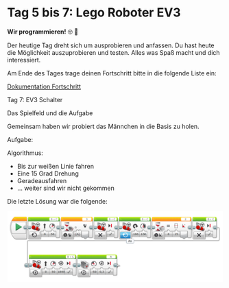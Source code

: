 # Tag 5 bis 7: Lego Roboter EV3

**Wir programmieren!** 🤓 📝

Der heutige Tag dreht sich um ausprobieren und anfassen.
Du hast heute die Möglichkeit auszuprobieren und testen. Alles was Spaß macht und dich interessiert.

Am Ende des Tages trage deinen Fortschritt bitte in die folgende Liste ein:


[Dokumentation Fortschritt](https://docs.google.com/spreadsheets/d/1jutpvxVylv6WQlVsX-_hYSgHtxaCSIS9V22MC61zEmc/edit?usp=sharing)


Tag 7: EV3 Schalter

Das Spielfeld und die Aufgabe

Gemeinsam haben wir probiert das Männchen in die Basis zu holen.

Aufgabe:

Algorithmus:

- Bis zur weißen Linie fahren
- Eine 15 Grad Drehung
- Geradeausfahren
- ... weiter sind wir nicht gekommen

Die letzte Lösung war die folgende:

![Alt-Text](expedition_gemeinsame_loesung.PNG)
